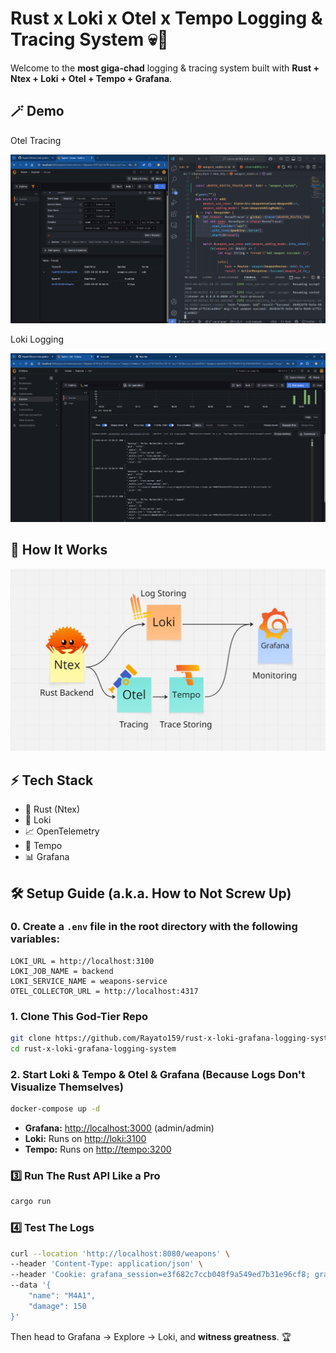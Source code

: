 # Rust x Loki x Otel x Tempo Logging & Tracing System 💀🦀

Welcome to the **most giga-chad** logging & tracing system built with **Rust + Ntex + Loki + Otel + Tempo + Grafana**.

## 🪄 Demo

Otel Tracing

![demo](/screenshots/demo-1.png)

Loki Logging

![demo](/screenshots/demo-2.png)

## 🧐 How It Works

![architecture](/screenshots/architecture.png)

## ⚡ Tech Stack

- 💎 Rust (Ntex)
- 📜 Loki
- 📈 OpenTelemetry
- 🔫 Tempo
- 📊 Grafana

## 🛠️ Setup Guide (a.k.a. How to Not Screw Up)

### 0. Create a `.env` file in the root directory with the following variables:

```env
LOKI_URL = http://localhost:3100
LOKI_JOB_NAME = backend
LOKI_SERVICE_NAME = weapons-service
OTEL_COLLECTOR_URL = http://localhost:4317
```

### 1. Clone This God-Tier Repo

```sh
git clone https://github.com/Rayato159/rust-x-loki-grafana-logging-system.git
cd rust-x-loki-grafana-logging-system
```

### 2. Start Loki & Tempo & Otel & Grafana (Because Logs Don't Visualize Themselves)

```sh
docker-compose up -d
```

- **Grafana:** [http://localhost:3000](http://localhost:3000) (admin/admin)
- **Loki:** Runs on [http://loki:3100](http://loki:3100)
- **Tempo:** Runs on [http://tempo:3200](http://tempo:3200)

### 3️⃣ Run The Rust API Like a Pro

```sh
cargo run
```

### 4️⃣ Test The Logs

```sh
curl --location 'http://localhost:8080/weapons' \
--header 'Content-Type: application/json' \
--header 'Cookie: grafana_session=e3f682c7ccb048f9a549ed7b31e96cf8; grafana_session_expiry=1748865774' \
--data '{
    "name": "M4A1",
    "damage": 150
}'
```

Then head to Grafana → Explore → Loki, and **witness greatness**. 🏆
